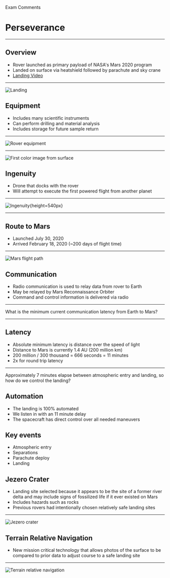 Exam Comments

Perseverance
============

---

Overview
--------

- Rover launched as primary payload of NASA's Mars 2020 program
- Landed on surface via heatshield followed by parachute and sky crane
- [Landing Video](https://youtu.be/gm0b_ijaYMQ?t=5576)

---

![Landing](https://upload.wikimedia.org/wikipedia/commons/thumb/9/92/Perseverance_Landing_Skycrane.jpg/640px-Perseverance_Landing_Skycrane.jpg)

Equipment
---------

- Includes many scientific instruments
- Can perform drilling and material analysis
- Includes storage for future sample return

---

![Rover equipment](https://upload.wikimedia.org/wikipedia/commons/thumb/9/98/Diagram_of_the_perseverance_rover-instruments.jpg/1024px-Diagram_of_the_perseverance_rover-instruments.jpg)

---

![First color image from surface](https://upload.wikimedia.org/wikipedia/commons/thumb/d/d6/Perseverance%27s_First_Full-Color_Look_at_Mars.png/640px-Perseverance%27s_First_Full-Color_Look_at_Mars.png)

Ingenuity
---------

- Drone that docks with the rover
- Will attempt to execute the first powered flight from another planet

---

![Ingenuity](https://www.nasa.gov/sites/default/files/thumbnails/image/pia23720.jpg){height=540px}

---

Route to Mars
-------------

- Launched July 30, 2020
- Arrived February 18, 2020 (~200 days of flight time)

---

![Mars flight path](https://upload.wikimedia.org/wikipedia/commons/3/34/Animation_of_Mars_2020%27s_trajectory_around_Sun.gif)

Communication
-------------

- Radio communication is used to relay data from rover to Earth
- May be relayed by Mars Reconnaissance Orbiter
- Command and control information is delivered via radio

---

What is the minimum current communication latency from Earth to Mars?

---

Latency
-------

- Absolute minimum latency is distance over the speed of light
- Distance to Mars is currently 1.4 AU (200 million km)
- 200 million / 300 thousand = 666 seconds = 11 minutes
- 2x for round trip latency

---

Approximately 7 minutes elapse between atmospheric entry and landing, so how do we control the landing?

Automation
----------

- The landing is 100% automated
- We listen in with an 11 minute delay
- The spacecraft has direct control over all needed maneuvers

Key events
----------

- Atmospheric entry
- Separations
- Parachute deploy
- Landing

Jezero Crater
-------------

- Landing site selected because it appears to be the site of a former river delta and may include signs of fossilized life if it ever existed on Mars
- Includes hazards such as rocks
- Previous rovers had intentionally chosen relatively safe landing sites

---

![Jezero crater](https://upload.wikimedia.org/wikipedia/commons/thumb/5/59/MarsPerseveranceRover-Location-20210218.jpg/1024px-MarsPerseveranceRover-Location-20210218.jpg)

Terrain Relative Navigation
---------------------------

- New mission critical technology that allows photos of the surface to be compared to prior data to adjust course to a safe landing site

---

![Terrain relative navigation](https://d2pn8kiwq2w21t.cloudfront.net/images/Mars2020-Landing-Technique.width-1280.jpg)
